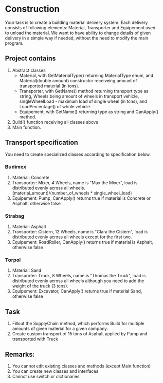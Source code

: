 ﻿# Construction

Your task is to create a building material delivery system.
Each delivery consists of following elements: Material, Transporter and Equipement used to unload the material.
We want to have ability to change details of given delivery in a simple way if needed, without the need to modify the main program.

## Project contains

1. Abstract classes
	* Material, with GetMaterialType() returning MaterialType enum, and Material(double amount) constructor receiveing amount of transported material (in tons).
	* Transporter, with GetName() method returning transport type as string, Wheels being amount of wheels in transport vehicle, singleWheelLoad - maximum load of single wheel (in tons), and LoadPercentage() of whole vehicle.
	* Equipement, with GetName() returning type as string and CanApply() method.
2. Build() function receiving all classes above
3. Main function.

## Transport specification
You need to create specialized classes according to specification below.

### Budimex
1. Material: Concrete
2. Transporter: Mixer, 4 Wheels, name is "Max the Mixer", load is distributed evenly across all wheels. (material_amount)/(number_of_wheels * single_wheel_load)
3. Equipement: Pump, CanApply() returns true if material is Concrete or Asphalt, otherwise false

### Strabag

1. Material: Asphalt
2. Transporter: Cistern, 12 Wheels, name is "Clara the Cistern", load is distributed evenly across all wheels except for the first two.
3. Equipement: RoadRoller, CanApply() returns true if material is Asphalt, otherwise false

### Torpol

1. Material: Sand
2. Transporter: Truck, 8 Wheels, name is "Thomas the Truck", load is distributed evenly across all wheels although you need to add the weight of the truck (3 tons).
3. Equipement: Excavator, CanApply() returns true if material Sand, otherwise false

## Task
1. Fillout the SupplyChain method, which performs Build for multiple amounts of given material for a given company.
2. Create custom transport of 15 tons of Asphalt applied by Pump and transported with Truck


## Remarks:
1. You cannot edit existing classes and methods (except Main function)
2. You can create new classes and interfaces
3. Cannot use switch or dictionaries